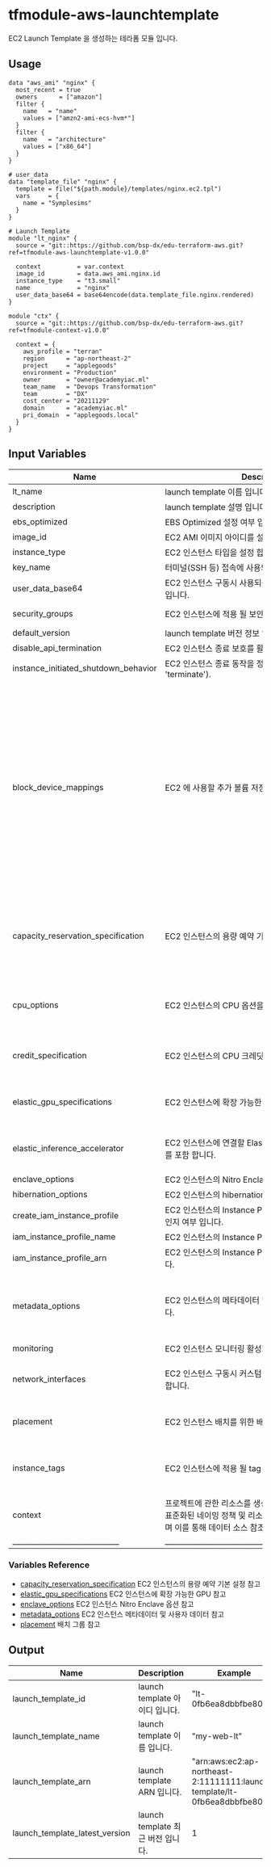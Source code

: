 # tfmodule-aws-launchtemplate
EC2 Launch Template 을 생성하는 테라폼 모듈 입니다.

## Usage

```
data "aws_ami" "nginx" {
  most_recent = true
  owners      = ["amazon"]
  filter {
    name   = "name"
    values = ["amzn2-ami-ecs-hvm*"]
  }
  filter {
    name   = "architecture"
    values = ["x86_64"]
  }
}

# user_data
data "template_file" "nginx" {
  template = file("${path.module}/templates/nginx.ec2.tpl")
  vars     = {
    name = "Symplesims"
  }
}

# Launch Template
module "lt_nginx" {
  source = "git::https://github.com/bsp-dx/edu-terraform-aws.git?ref=tfmodule-aws-launchtemplate-v1.0.0"

  context          = var.context
  image_id         = data.aws_ami.nginx.id
  instance_type    = "t3.small"
  name             = "nginx"
  user_data_base64 = base64encode(data.template_file.nginx.rendered)
}

module "ctx" {
  source = "git::https://github.com/bsp-dx/edu-terraform-aws.git?ref=tfmodule-context-v1.0.0"

  context = {
    aws_profile = "terran"
    region      = "ap-northeast-2"
    project     = "applegoods"
    environment = "Production"
    owner       = "owner@academyiac.ml"
    team_name   = "Devops Transformation"
    team        = "DX"
    cost_center = "20211129"
    domain      = "academyiac.ml"
    pri_domain  = "applegoods.local"
  }
}
```

## Input Variables
| Name | Description | Type | Example | Required |
|------|-------------|------|---------|:--------:|
| lt_name | launch template 이름 입니다. | string | - | Yes |
| description | launch template 설명 입니다. | string | - | No |
| ebs_optimized | EBS Optimized 설정 여부 입니다. | bool | false | No |
| image_id | EC2 AMI 이미지 아이디를 설정 합니다. | string | "ami-0252a84eb1d66c2a0" | Yes |
| instance_type | EC2 인스턴스 타입을 설정 합니다. | string | "t3.medium" | Yes |
| key_name | 터미널(SSH 등) 접속에 사용되는 public 인증 key 입니다.  | string | - | No |
| user_data_base64 | EC2 인스턴스 구동시 사용되는 커스텀 사용자 쉘 스크립트 입니다. | string | - | No |
| security_groups | EC2 인스턴스에 적용 될 보안 그룹 입니다. | list(string) | ["sg-03c86f9a0c3251e123", "sg-03c86f9a0c1222ea2" ] | No |
| default_version | launch template 버전 정보 입니 | string | - | No |
| disable_api_termination | EC2 인스턴스 종료 보호를 활성화 합니다.  | bool | false | No |
| instance_initiated_shutdown_behavior | EC2 인스턴스 종료 동작을 정의 합니다. ('stop' 또는 'terminate').  | string | "stop" | No |
| block_device_mappings | EC2 에 사용할 추가 볼륨 저장소를 정의 합니다.  | list(any) | <pre>block_device_mappings = [<br>    {<br>      device_name = '/dev/xvda'<br>      no_device   = 0<br>      ebs = {<br>            delete_on_termination = true<br>            encrypted             = true<br>            volume_size           = 20<br>            volume_type           = 'gp2'<br>        }<br>    },<br>    {<br>      device_name = '/dev/sda1'<br>      no_device   = 1<br>      ebs = {<br>        delete_on_termination = true<br>        volume_size           = 30<br>        volume_type           = 'gp2'<br>      }<br>    }<br>  ]</pre> | No |
| capacity_reservation_specification | EC2 인스턴스의 용량 예약 기본 설정을 정의 합니다. | any | <pre>capacity_reservation_specification = {<br>  capacity_reservation_preference = 'open'<br>  capacity_reservation_target {<br>      capacity_reservation_id = 'cr-1234abcd56EXAMPLE'<br>  }<br>}</pre> | No |
| cpu_options | EC2 인스턴스의 CPU 옵션을 설정 합니다.  | map(string) | <pre>cpu_options = {<br>  core_count       = 4<br>  threads_per_core = 2<br>}</pre> | No |
| credit_specification | EC2 인스턴스의 CPU 크레딧 정보를 정의 합니다.  | map(string) | <pre>credit_specification = {<br>  cpu_credits = "standard"<br>}</pre> | No |
| elastic_gpu_specifications | EC2 인스턴스에 확장 가능한 GPU 를 추가 합니다. | map(string) | <pre>elastic_gpu_specifications = {<br>  type = "test"<br>}</pre> | No |
| elastic_inference_accelerator | EC2 인스턴스에 연결할 Elastic Inference Accelerator 를 포함 합니다. | map(string) | <pre>elastic_inference_accelerator = {<br>  type = "eg1.2xlarge"<br>}</pre> | No |
| enclave_options | EC2 인스턴스의 Nitro Enclave 옵션을 활성화 합니다. | bool | - | No |
| hibernation_options | EC2 인스턴스의 hibernation 옵션을 활성화 합니다. | bool | - | No |
| create_iam_instance_profile | EC2 인스턴스의 Instance Profile 을 자동으로 생성 할 것인지 여부 입니다. | bool | false | No |
| iam_instance_profile_name | EC2 인스턴스의 Instance Profile Name 을 설정 합니다. | string | - | No |
| iam_instance_profile_arn  | EC2 인스턴스의 Instance Profile ARN 정보를 설정 합니다. | string | - | No |
| metadata_options | EC2 인스턴스의 메타데이터 및 사용자 데이터를 설정 합니다. | map(string) | <pre>metadata_options = {<br>  http_endpoint = "enabled"<br>  http_tokens   = "required"<br>  http_put_response_hop_limit = 1<br>}</pre> | No |
| monitoring | EC2 인스턴스 모니터링 활성화 여부를 설정 합니다. | bool | true | No |
| network_interfaces | EC2 인스턴스 구동시 커스텀 네트워크 인터페이스를 추가 합니다. | list(any) | <pre>network_interfaces = [{<br>  associate_public_ip_address = true<br>}]</pre> | No |
| placement | EC2 인스턴스 배치를 위한 배치 그룹을 설정 합니다. | map(string) | <pre>placement = {<br>  group_name = "my_pgname"<br>}</pre> | No |
| instance_tags | EC2 인스턴스에 적용 될 tag 를 설정 합니다. | map(string) | <pre>instance_tags = {<br>  Key1 = "Value1",<br>  Key2 = "Value2"<br>}</pre> | No |
| context | 프로젝트에 관한 리소스를 생성 및 관리에 참조 되는 정보로 표준화된 네이밍 정책 및 리소스를 위한 속성 정보를 포함하며 이를 통해 데이터 소스 참조에도 활용됩니다. | object({}) | - | Yes |
| _____________________________ | ______________________________________________________ | ___ | ___ | ___ |

### Variables Reference
- [capacity_reservation_specification](https://docs.aws.amazon.com/ko_kr/AWSEC2/latest/UserGuide/capacity-reservations-using.html) EC2 인스턴스의 용량 예약 기본 설정 참고
- [elastic_gpu_specifications](https://docs.aws.amazon.com/ko_kr/AWSEC2/latest/WindowsGuide/elastic-graphics.html#elastic-gpus-basics) EC2 인스턴스에 확장 가능한 GPU 참고 
- [enclave_options](https://docs.aws.amazon.com/ko_kr/enclaves/latest/user/nitro-enclave.html) EC2 인스턴스 Nitro Enclave 옵션 참고
- [metadata_options](https://docs.aws.amazon.com/ko_kr/AWSEC2/latest/UserGuide/ec2-instance-metadata.html) EC2 인스턴스 메타데이터 및 사용자 데이터 참고 
- [placement](https://docs.aws.amazon.com/ko_kr/AWSEC2/latest/UserGuide/placement-groups.html) 배치 그룹 참고 


## Output

| Name | Description | Example |
|------|-------------|------|
| launch_template_id | launch template 아이디 입니다. | "lt-0fb6ea8dbbfbe80c9" |
| launch_template_name | launch template 이름 입니다. | "my-web-lt" |
| launch_template_arn | launch template ARN 입니다. | "arn:aws:ec2:ap-northeast-2:11111111:launch-template/lt-0fb6ea8dbbfbe80c9" |
| launch_template_latest_version | launch template 최근 버전 입니다. | 1 |
